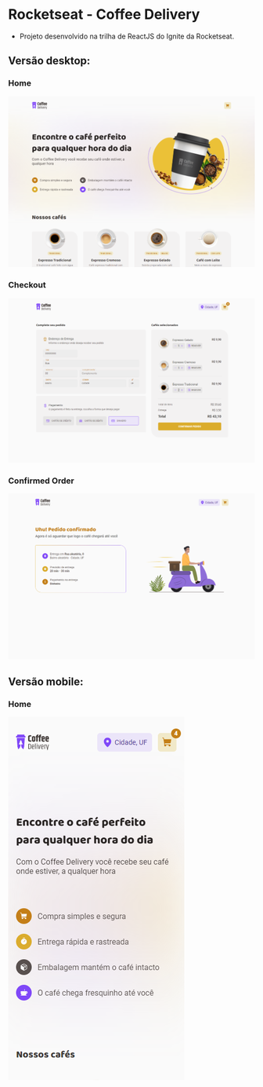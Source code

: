 # Rocketseat - Coffee Delivery

- Projeto desenvolvido na trilha de ReactJS do Ignite da Rocketseat.

## Versão desktop:

### Home

<img src="./public/readme-images/home-desktop-01.png" alt="" />

### Checkout

<img src="./public/readme-images/checkout-desktop-01.png" alt="" />

### Confirmed Order

<img src="./public/readme-images/confirmed-order-desktop-01.png" alt="" />

## Versão mobile:

### Home

<img src="./public/readme-images/home-mobile-01.png" alt="" />
